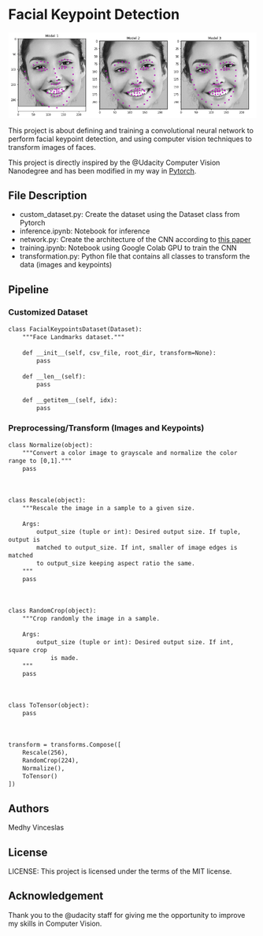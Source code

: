 # Facial Keypoint Detection

<img src="keypts.png">

This project is about defining and training a convolutional neural network to perform facial keypoint detection, and using computer vision techniques to transform images of faces.

This project is directly inspired by the @Udacity Computer Vision Nanodegree and has been modified in my way in <a href="https://pytorch.org/get-started/locally/">Pytorch</a>.

## File Description
- custom_dataset.py: Create the dataset using the Dataset class from Pytorch
- inference.ipynb: Notebook for inference
- network.py: Create the architecture of the CNN according to <a href="https://arxiv.org/pdf/1710.00977.pdf">this paper</a>
- training.ipynb: Notebook using Google Colab GPU to train the CNN
- transformation.py: Python file that contains all classes to transform the data (images and keypoints)

## Pipeline

### Customized Dataset
```
class FacialKeypointsDataset(Dataset):
    """Face Landmarks dataset."""

    def __init__(self, csv_file, root_dir, transform=None):
        pass

    def __len__(self):
        pass

    def __getitem__(self, idx):
        pass
```

### Preprocessing/Transform (Images and Keypoints)
```
class Normalize(object):
    """Convert a color image to grayscale and normalize the color range to [0,1]."""        
    pass



class Rescale(object):
    """Rescale the image in a sample to a given size.

    Args:
        output_size (tuple or int): Desired output size. If tuple, output is
        matched to output_size. If int, smaller of image edges is matched
        to output_size keeping aspect ratio the same.
    """
    pass



class RandomCrop(object):
    """Crop randomly the image in a sample.

    Args:
        output_size (tuple or int): Desired output size. If int, square crop
            is made.
    """
    pass



class ToTensor(object):
    pass



transform = transforms.Compose([
    Rescale(256),
    RandomCrop(224),
    Normalize(),
    ToTensor()
])
```






## Authors
Medhy Vinceslas

## License
LICENSE: This project is licensed under the terms of the MIT license.

## Acknowledgement
Thank you to the @udacity staff for giving me the opportunity to improve my skills in Computer Vision.